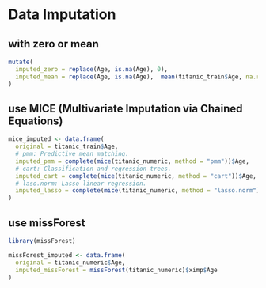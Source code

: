 Data Imputation
================

## with zero or mean

``` r
mutate(
  imputed_zero = replace(Age, is.na(Age), 0),
  imputed_mean = replace(Age, is.na(Age),  mean(titanic_train$Age, na.rm = TRUE))
)
```

## use MICE (Multivariate Imputation via Chained Equations)

``` r
mice_imputed <- data.frame(
  original = titanic_train$Age,
  # pmm: Predictive mean matching.
  imputed_pmm = complete(mice(titanic_numeric, method = "pmm"))$Age,
  # cart: Classification and regression trees.
  imputed_cart = complete(mice(titanic_numeric, method = "cart"))$Age,
  # laso.norm: Lasso linear regression.
  imputed_lasso = complete(mice(titanic_numeric, method = "lasso.norm"))$Age
)
```

## use missForest

``` r
library(missForest)

missForest_imputed <- data.frame(
  original = titanic_numeric$Age,
  imputed_missForest = missForest(titanic_numeric)$ximp$Age
)
```
